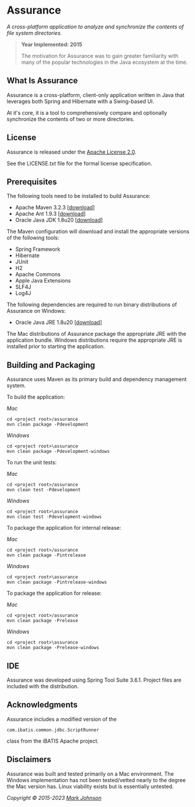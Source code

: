 # Assurance

*A cross-platform application to analyze and synchronize the contents of file system directories.*

> **Year Implemented: 2015**
>
> The motivation for Assurance was to gain greater familiarity with many of the popular technologies in the Java ecosystem at the time.

## What Is Assurance

Assurance is a cross-platform, client-only application written in Java that leverages both Spring and Hibernate with a Swing-based UI.

At it's core, it is a tool to comprehensively compare and optionally synchronize the contents of two or more directories.

## License

Assurance is released under the [Apache License 2.0](http://www.apache.org/licenses/LICENSE-2.0).

See the LICENSE.txt file for the formal license specification.

## Prerequisites

The following tools need to be installed to build Assurance:

* Apache Maven 3.2.3 \[[download](https://maven.apache.org/download.cgi)\]
* Apache Ant 1.9.3 \[[download](https://ant.apache.org/bindownload.cgi)\]
* Oracle Java JDK 1.8u20 \[[download](http://www.oracle.com/technetwork/articles/javase/index-jsp-138363.html)\]

The Maven configuration will download and install the appropriate versions of the following tools:

* Spring Framework
* Hibernate
* JUnit
* H2
* Apache Commons
* Apple Java Extensions
* SLF4J
* Log4J

The following dependencies are required to run binary distributions of Assurance on Windows:

* Oracle Java JRE 1.8u20 \[[download](http://www.oracle.com/technetwork/articles/javase/index-jsp-138363.html)\]

The Mac distributions of Assurance package the appropriate JRE with the application bundle.  Windows distributions require the appropriate JRE is installed prior to starting the application.

## Building and Packaging

Assurance uses Maven as its primary build and dependency management system.  

To build the application:

*Mac*	

	cd <project root>/assurance
	mvn clean package -Pdevelopment
	
*Windows*

	cd <project root>\assurance
	mvn clean package -Pdevelopment-windows

To run the unit tests:

*Mac*	

	cd <project root>/assurance
	mvn clean test -Pdevelopment
	
*Windows*

	cd <project root>\assurance
	mvn clean test -Pdevelopment-windows

To package the application for internal release:

*Mac*	

	cd <project root>/assurance
	mvn clean package -Pintrelease
	
*Windows*

	cd <project root>\assurance
	mvn clean package -Pintrelease-windows

To package the application for release:

*Mac*	

	cd <project root>/assurance
	mvn clean package -Prelease
	
*Windows*

	cd <project root>\assurance
	mvn clean package -Prelease-windows
	
## IDE

Assurance was developed using Spring Tool Suite 3.6.1.  Project files are included with the distribution.

## Acknowledgments

Assurance includes a modified version of the 

	com.ibatis.common.jdbc.ScriptRunner 

class from the iBATIS Apache project.

## Disclaimers

Assurance was built and tested primarily on a Mac environment.  The Windows implementation has not been tested/vetted nearly to the degree the Mac version has.  Linux viability exists but is essentially untested.

*Copyright © 2015-2023 [Mark Johnson](http://www.markallenjohnson.com)*
